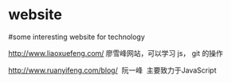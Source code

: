 # website
#some interesting website for technology


http://www.liaoxuefeng.com/     廖雪峰网站，可以学习 js， git 的操作

http://www.ruanyifeng.com/blog/  阮一峰  主要致力于JavaScript
